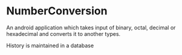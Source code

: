 # NumberConversion
An android application which takes input of binary, octal, decimal or hexadecimal and converts it to another types.

History is maintained in a database
